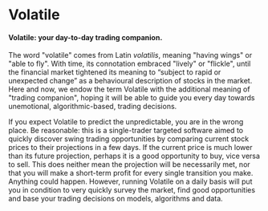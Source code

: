 # Volatile
#### Volatile: your day-to-day trading companion.

The word "volatile" comes from Latin *volatilis*, meaning "having wings" or "able to fly". With time, its connotation embraced "lively" or "flickle", until the financial market tightened its meaning to “subject to rapid or unexpected change” as a behavioural description of stocks in the market. Here and now, we endow the term Volatile with the additional meaning of "trading companion", hoping it will be able to guide you every day towards unemotional, algorithmic-based, trading decisions.

If you expect Volatile to predict the unpredictable, you are in the wrong place. Be reasonable: this is a single-trader targeted software aimed to quickly discover swing trading opportunities by comparing current stock prices to their projections in a few days. If the current price is much lower than its future projection, perhaps it is a good opportunity to buy, vice versa to sell. This does neither mean the projection will be necessarily met, nor that you will make a short-term profit for every single transition you make. Anything could happen. However, running Volatile on a daily basis will put you in condition to very quickly survey the market, find good opportunities and base your trading decisions on models, algorithms and data. 

